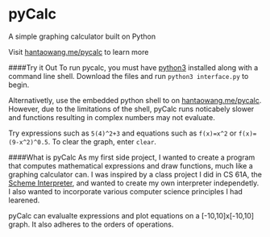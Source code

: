 # pyCalc
A simple graphing calculator built on Python

Visit [hantaowang.me/pycalc](hantaowang.me/pycalc) to learn more

####Try it Out
To run pycalc, you must have [python3](https://www.python.org/download/releases/3.0/) installed along with a command line shell. Download the files and run `python3 interface.py` to begin. 

Alternativetly, use the embedded python shell to on [hantaowang.me/pycalc](hantaowang.me/pycalc). However, due to the limitations of the shell, pyCalc runs noticabely slower and functions resulting in complex numbers may not evaluate.

Try expressions such as `5(4)^2+3` and equations such as `f(x)=x^2` or `f(x)=(9-x^2)^0.5`. To clear the graph, enter `clear`.

####What is pyCalc
As my first side project, I wanted to create a program that computes mathematical expressions and draw functions, much like a graphing calculator can. I was inspired by a class project I did in CS 61A, the [Scheme Interpreter](https://github.com/hantaowang/schemeinterpreter), and wanted to create my own interpreter independetly. I also wanted to incorporate various computer science principles I had learened. 

pyCalc can evalualte expressions and plot equations on a [-10,10]x[-10,10] graph. It also adheres to the orders of operations. 
